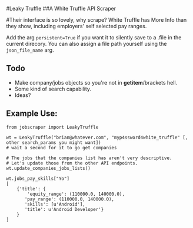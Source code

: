 #Leaky Truffle
##A White Truffle API Scraper

#Their interface is so lovely, why scrape?
White Truffle has More Info than they show, including employers' self selected pay ranges.

Add the arg `persistent=True` if you want it to silently save to a .file in the current direcory. You can also assign a file path yourself using the `json_file_name` arg.

## Todo
+ Make company/jobs objects so you're not in __getitem__/brackets hell.
+ Some kind of search capability.
+ Ideas?

## Example Use:

	from jobscraper import LeakyTruffle

	wt = LeakyTruffle("brian@whatever.com", "myp4ssword4white_truffle" [, other search_params you might want])
	# wait a second for it to go get companies 

	# The jobs that the companies list has aren't very descriptive.
	# Let's update those from the other API endpoints.
	wt.update_companies_jobs_lists()

	wt.jobs_pay_skills["Yo"]
	[
		{'title': {
			'equity_range': (110000.0, 140000.0),
		   'pay_range': (110000.0, 140000.0),
		   'skills': [u'Android'],
		   'title': u'Android Developer'}
		}
	]